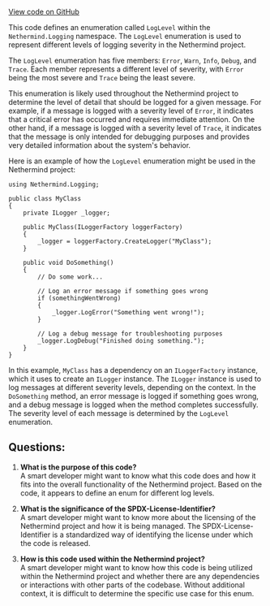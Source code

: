[View code on GitHub](https://github.com/NethermindEth/nethermind/src/Nethermind/Nethermind.Logging/LogLevel.cs)

This code defines an enumeration called `LogLevel` within the `Nethermind.Logging` namespace. The `LogLevel` enumeration is used to represent different levels of logging severity in the Nethermind project. 

The `LogLevel` enumeration has five members: `Error`, `Warn`, `Info`, `Debug`, and `Trace`. Each member represents a different level of severity, with `Error` being the most severe and `Trace` being the least severe. 

This enumeration is likely used throughout the Nethermind project to determine the level of detail that should be logged for a given message. For example, if a message is logged with a severity level of `Error`, it indicates that a critical error has occurred and requires immediate attention. On the other hand, if a message is logged with a severity level of `Trace`, it indicates that the message is only intended for debugging purposes and provides very detailed information about the system's behavior.

Here is an example of how the `LogLevel` enumeration might be used in the Nethermind project:

```
using Nethermind.Logging;

public class MyClass
{
    private ILogger _logger;

    public MyClass(ILoggerFactory loggerFactory)
    {
        _logger = loggerFactory.CreateLogger("MyClass");
    }

    public void DoSomething()
    {
        // Do some work...

        // Log an error message if something goes wrong
        if (somethingWentWrong)
        {
            _logger.LogError("Something went wrong!");
        }

        // Log a debug message for troubleshooting purposes
        _logger.LogDebug("Finished doing something.");
    }
}
```

In this example, `MyClass` has a dependency on an `ILoggerFactory` instance, which it uses to create an `ILogger` instance. The `ILogger` instance is used to log messages at different severity levels, depending on the context. In the `DoSomething` method, an error message is logged if something goes wrong, and a debug message is logged when the method completes successfully. The severity level of each message is determined by the `LogLevel` enumeration.
## Questions: 
 1. **What is the purpose of this code?**\
A smart developer might want to know what this code does and how it fits into the overall functionality of the Nethermind project. Based on the code, it appears to define an enum for different log levels.

2. **What is the significance of the SPDX-License-Identifier?**\
A smart developer might want to know more about the licensing of the Nethermind project and how it is being managed. The SPDX-License-Identifier is a standardized way of identifying the license under which the code is released.

3. **How is this code used within the Nethermind project?**\
A smart developer might want to know how this code is being utilized within the Nethermind project and whether there are any dependencies or interactions with other parts of the codebase. Without additional context, it is difficult to determine the specific use case for this enum.